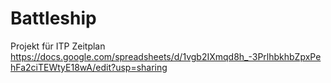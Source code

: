 # Battleship #

Projekt für ITP
Zeitplan <br>
https://docs.google.com/spreadsheets/d/1vgb2IXmqd8h_-3PrlhbkhbZpxPehFa2ciTEWtyE18wA/edit?usp=sharing
